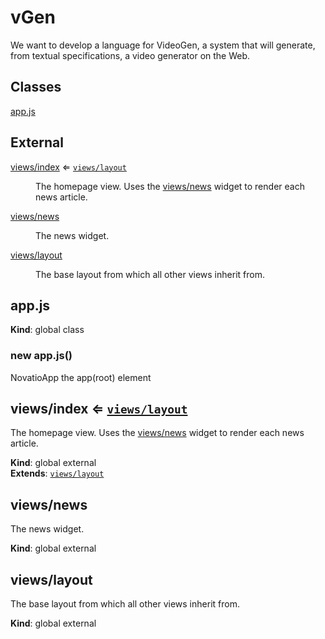 # vGen
We want to develop a language for VideoGen, a system that will generate, from textual specifications, a video generator on the Web.
## Classes

<dl>
<dt><a href="#app.js">app.js</a></dt>
<dd></dd>
</dl>

## External

<dl>
<dt><a href="#external_views/index">views/index</a> ⇐ <code><a href="#external_views/layout">views/layout</a></code></dt>
<dd><p>The homepage view. Uses the <a href="#external_views/news">views/news</a> widget to render each news article.</p>
</dd>
<dt><a href="#external_views/news">views/news</a></dt>
<dd><p>The news widget.</p>
</dd>
<dt><a href="#external_views/layout">views/layout</a></dt>
<dd><p>The base layout from which all other views inherit from.</p>
</dd>
</dl>

<a name="app.js"></a>

## app.js
**Kind**: global class  
<a name="new_app.js_new"></a>

### new app.js()
NovatioApp the app(root) element

<a name="external_views/index"></a>

## views/index ⇐ [<code>views/layout</code>](#external_views/layout)
The homepage view. Uses the [views/news](#external_views/news) widget to render each news article.

**Kind**: global external  
**Extends**: [<code>views/layout</code>](#external_views/layout)  
<a name="external_views/news"></a>

## views/news
The news widget.

**Kind**: global external  
<a name="external_views/layout"></a>

## views/layout
The base layout from which all other views inherit from.

**Kind**: global external  
  
  
  
 


 

 

